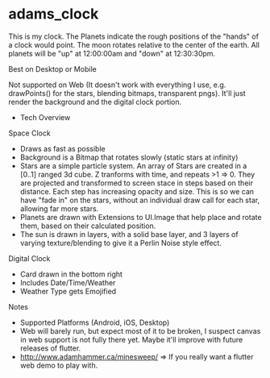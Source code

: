 # adams_clock

This is my clock. The Planets indicate the rough positions of the "hands" of a clock would point. The moon rotates relative to the center of the earth. All planets will be "up" at 12:00:00am and "down" at 12:30:30pm.

Best on Desktop or Mobile

Not supported on Web (It doesn't work with everything I use, e.g. drawPoints() for the stars, blending bitmaps, transparent pngs). It'll just render the background and the digital clock portion.

- Tech Overview

Space Clock
- Draws as fast as possible
- Background is a Bitmap that rotates slowly (static stars at infinity)
- Stars are a simple particle system. An array of Stars are created in a [0..1] ranged 3d cube. Z tranforms with time, and repeats >1 => 0. They are projected and transformed to screen stace in steps based on their distance. Each step has increasing opacity and size. This is so we can have "fade in" on the stars, without an individual draw call for each star, allowing far more stars.
- Planets are drawn with Extensions to UI.Image that help place and rotate them, based on their calculated position.
- The sun is drawn in layers, with a solid base layer, and 3 layers of varying texture/blending to give it a Perlin Noise style effect.

Digital Clock
- Card drawn in the bottom right
- Includes Date/Time/Weather
- Weather Type gets Emojified


Notes
- Supported Platforms (Android, iOS, Desktop) 
- Web will barely run, but expect most of it to be broken, I suspect canvas in web support is not fully there yet. Maybe it'll improve with future releases of flutter.
- http://www.adamhammer.ca/minesweep/ => If you really want a flutter web demo to play with.